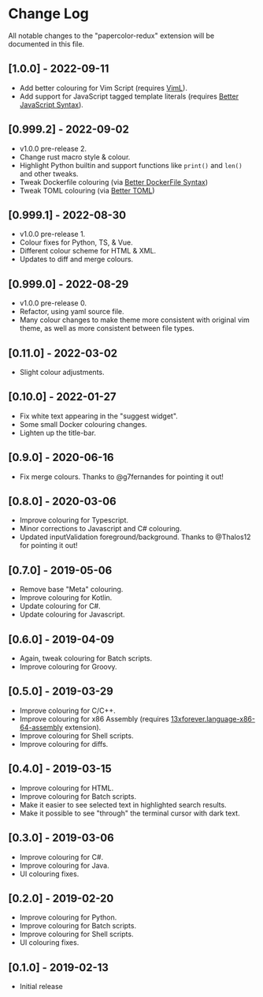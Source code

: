 # Change Log
All notable changes to the "papercolor-redux" extension will be documented in this file.

## [1.0.0] - 2022-09-11
- Add better colouring for Vim Script (requires 
[VimL](https://marketplace.visualstudio.com/items?itemName=XadillaX.viml)).
- Add support for JavaScript tagged template literals (requires 
[Better JavaScript Syntax](https://marketplace.visualstudio.com/items?itemName=jeff-hykin.better-js-syntax)).

## [0.999.2] - 2022-09-02
- v1.0.0 pre-release 2.
- Change rust macro style & colour.
- Highlight Python builtin and support functions like `print()` and `len()` and other tweaks.
- Tweak Dockerfile colouring (via [Better DockerFile Syntax](https://marketplace.visualstudio.com/items?itemName=jeff-hykin.better-dockerfile-syntax))
- Tweak TOML colouring (via [Better TOML](https://marketplace.visualstudio.com/items?itemName=bungcip.better-toml))

## [0.999.1] - 2022-08-30
- v1.0.0 pre-release 1.
- Colour fixes for Python, TS, & Vue.
- Different colour scheme for HTML & XML.
- Updates to diff and merge colours.

## [0.999.0] - 2022-08-29
- v1.0.0 pre-release 0.
- Refactor, using yaml source file.
- Many colour changes to make theme more consistent with original vim theme, as
  well as more consistent between file types.

## [0.11.0] - 2022-03-02
- Slight colour adjustments.

## [0.10.0] - 2022-01-27
- Fix white text appearing in the "suggest widget".
- Some small Docker colouring changes.
- Lighten up the title-bar.

## [0.9.0] - 2020-06-16
- Fix merge colours. Thanks to @g7fernandes for pointing it out!

## [0.8.0] - 2020-03-06
- Improve colouring for Typescript.
- Minor corrections to Javascript and C# colouring.
- Updated inputValidation foreground/background. Thanks to @Thalos12 for pointing it out!

## [0.7.0] - 2019-05-06
- Remove base "Meta" colouring.
- Improve colouring for Kotlin.
- Update colouring for C#.
- Update colouring for Javascript.

## [0.6.0] - 2019-04-09
- Again, tweak colouring for Batch scripts.
- Improve colouring for Groovy.

## [0.5.0] - 2019-03-29
- Improve colouring for C/C++.
- Improve colouring for x86 Assembly (requires  [13xforever.language-x86-64-assembly](https://marketplace.visualstudio.com/items?itemName=13xforever.language-x86-64-assembly) extension).
- Improve colouring for Shell scripts.
- Improve colouring for diffs.

## [0.4.0] - 2019-03-15
- Improve colouring for HTML.
- Improve colouring for Batch scripts.
- Make it easier to see selected text in highlighted search results.
- Make it possible to see "through" the terminal cursor with dark text.

## [0.3.0] - 2019-03-06
- Improve colouring for C#.
- Improve colouring for Java.
- UI colouring fixes. 

## [0.2.0] - 2019-02-20
- Improve colouring for Python.
- Improve colouring for Batch scripts.
- Improve colouring for Shell scripts.
- UI colouring fixes. 

## [0.1.0] - 2019-02-13
- Initial release
